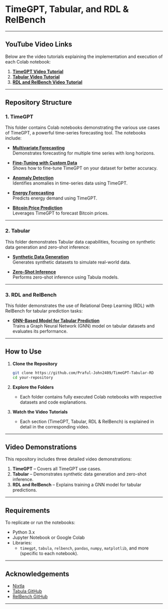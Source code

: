 # TimeGPT, Tabular, and RDL & RelBench

---

## YouTube Video Links

Below are the video tutorials explaining the implementation and execution of each Colab notebook:

1. **[TimeGPT Video Tutorial](https://youtu.be/timegpt-video-link)**  
2. **[Tabular Video Tutorial](https://youtu.be/tabular-video-link)**  
3. **[RDL and RelBench Video Tutorial](https://youtu.be/rdl-relbench-video-link)**  

---

## Repository Structure

### 1. **TimeGPT**
This folder contains Colab notebooks demonstrating the various use cases of TimeGPT, a powerful time-series forecasting tool. The notebooks include:

- **[Multivariate Forecasting](https://colab.research.google.com/github/your-repo/TimeGPT/Multivariate_Forecasting.ipynb)**  
  Demonstrates forecasting for multiple time series with long horizons.  

- **[Fine-Tuning with Custom Data](https://colab.research.google.com/github/your-repo/TimeGPT/Fine_Tuning.ipynb)**  
  Shows how to fine-tune TimeGPT on your dataset for better accuracy.  

- **[Anomaly Detection](https://colab.research.google.com/github/your-repo/TimeGPT/Anomaly_Detection.ipynb)**  
  Identifies anomalies in time-series data using TimeGPT.  

- **[Energy Forecasting](https://colab.research.google.com/github/your-repo/TimeGPT/Energy_Forecasting.ipynb)**  
  Predicts energy demand using TimeGPT.  

- **[Bitcoin Price Prediction](https://colab.research.google.com/github/your-repo/TimeGPT/Bitcoin_Forecasting.ipynb)**  
  Leverages TimeGPT to forecast Bitcoin prices.

---

### 2. **Tabular**
This folder demonstrates Tabular data capabilities, focusing on synthetic data generation and zero-shot inference:

- **[Synthetic Data Generation](https://colab.research.google.com/github/your-repo/Tabular/Synthetic_Data_Generation.ipynb)**  
  Generates synthetic datasets to simulate real-world data.

- **[Zero-Shot Inference](https://colab.research.google.com/github/your-repo/Tabular/Zero_Shot_Inference.ipynb)**  
  Performs zero-shot inference using Tabula models.

---

### 3. **RDL and RelBench**
This folder demonstrates the use of Relational Deep Learning (RDL) with RelBench for tabular prediction tasks:

- **[GNN-Based Model for Tabular Prediction](https://colab.research.google.com/github/your-repo/RDL_and_RelBench/GNN_Tabular_Prediction.ipynb)**  
  Trains a Graph Neural Network (GNN) model on tabular datasets and evaluates its performance.

---

## How to Use

1. **Clone the Repository**  
   ```bash
   git clone https://github.com/Praful-John2409/TimeGPT-Tabular-RD
   cd your-repository
   ```

2. **Explore the Folders**  
   - Each folder contains fully executed Colab notebooks with respective datasets and code explanations.

3. **Watch the Video Tutorials**  
   - Each section (TimeGPT, Tabular, RDL & RelBench) is explained in detail in the corresponding video.

---

## Video Demonstrations

This repository includes three detailed video demonstrations:
1. **TimeGPT** – Covers all TimeGPT use cases.
2. **Tabular** – Demonstrates synthetic data generation and zero-shot inference.
3. **RDL and RelBench** – Explains training a GNN model for tabular predictions.

---

## Requirements

To replicate or run the notebooks:
- Python 3.x
- Jupyter Notebook or Google Colab
- Libraries:  
  - `timegpt`, `tabula`, `relbench`, `pandas`, `numpy`, `matplotlib`, and more (specific to each notebook).

---

## Acknowledgements

- [Nixtla](https://nixtla.github.io/)  
- [Tabula GitHub](https://github.com/zhao-zilong/Tabula)  
- [RelBench GitHub](https://github.com/snap-stanford/relbench)

---
